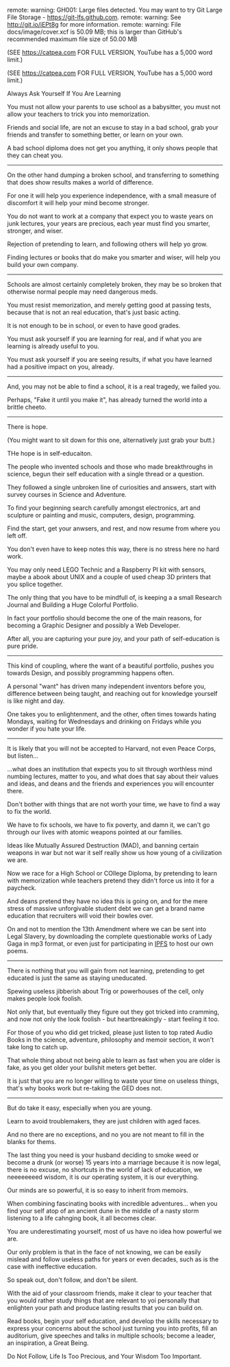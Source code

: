 remote: warning: GH001: Large files detected. You may want to try Git Large File Storage - https://git-lfs.github.com.
remote: warning: See http://git.io/iEPt8g for more information.
remote: warning: File docs/image/cover.xcf is 50.09 MB; this is larger than GitHub's recommended maximum file size of 50.00 MB


(SEE https://catpea.com FOR FULL VERSION, YouTube has a 5,000 word limit.)


(SEE https://catpea.com FOR FULL VERSION, YouTube has a 5,000 word limit.)

Always Ask Yourself If You Are Learning

You must not allow your parents to use school as a babysitter,
you must not allow your teachers to trick you into memorization.

Friends and social life, are not an excuse to stay in a bad school,
grab your friends and transfer to something better, or learn on your own.

A bad school diploma does not get you anything,
it only shows people that they can cheat you.

---

On the other hand dumping a broken school,
and transferring to something that does show results makes a world of difference.

For one it will help you experience independence,
with a small measure of discomfort it will help your mind become stronger.

You do not want to work at a company that expect you to waste years on junk lectures,
your years are precious, each year must find you smarter, stronger, and wiser.

Rejection of pretending to learn,
and following others will help yo grow.

Finding lectures or books that do make you smarter and wiser,
will help you build your own company.

---


Schools are almost certainly completely broken,
they may be so broken that otherwise normal people may need dangerous meds.

You must resist memorization, and merely getting good at passing tests,
because that is not an real education, that's just basic acting.

It is not enough to be in school,
or even to have good grades.

You must ask yourself if you are learning for real,
and if what you are learning is already useful to you.

You must ask yourself if you are seeing results,
if what you have learned had a positive impact on you, already.

---

And, you may not be able to find a school,
it is a real tragedy, we failed you.

Perhaps, "Fake it until you make it",
has already turned the world into a brittle cheeto.

---

There is hope.

(You might want to sit down for this one,
alternatively just grab your butt.)

THe hope is in self-educaiton.

The people who invented schools and those who made breakthroughs in science,
begun their self education with a single thread or a question.

They followed a single unbroken line of curiosities and answers,
start with survey courses in Science and Adventure.

To find your beginning search carefully amongst electronics,
art and sculpture or painting and music, computers, design, programming.

Find the start, get your anwsers, and rest,
and now resume from where you left off.

You don't even have to keep notes this way,
there is no stress here no hard work.

You may only need LEGO Technic and a Raspberry PI kit with sensors,
maybe a abook about UNIX and a couple of used cheap 3D printers that you splice together.

The only thing that you have to be mindfull of,
is keeping a a small Research Journal and Building a Huge Colorful Portfolio.

In fact your portfolio should become the one of the main reasons,
for becoming a Graphic Designer and possibly a Web Developer.

After all, you are capturing your pure joy,
and your path of self-education is pure pride.

---

This kind of coupling, where the want of a beautiful portfolio,
pushes you towards Design, and possibly programming happens often.

A personal "want" has driven many independent inventors before you,
difference between being taught, and reaching out for knowledge yourself is like night and day.

One takes you to enlightenment, and the other,
often times towards hating Mondays, waiting for Wednesdays and drinking on Fridays while you wonder if you hate your life.

---

It is likely that you will not be accepted to Harvard, not even Peace Corps,
but listen...

...what does an institution that expects you to sit through worthless mind numbing lectures,
matter to you, and what does that say about their values and ideas, and deans and the friends and experiences you will encounter there.

Don't bother with things that are not worth your time,
we have to find a way to fix the world.

We have to fix schools, we have to fix poverty,
and damn it, we can't go through our lives with atomic weapons pointed at our families.

Ideas like Mutually Assured Destruction (MAD),
and banning certain weapons in war but not war it self really show us how young of a civilization we are.

Now we race for a High School or COllege Diploma,
by pretending to learn with memorization while teachers pretend they didn't force us into it for a paycheck.

And deans pretend they have no idea this is going on,
and for the mere stress of massive unforgivable student debt we can get a brand name education that recruiters will void their bowles over.

On and not to mention the 13th Amendment where we can be sent into Legal Slavery,
by downloading the complete questionable works of Lady Gaga in mp3 format, or even just for participating in <a href="https://en.wikipedia.org/wiki/InterPlanetary_File_System">IPFS</a> to host our own poems.

---

There is nothing that you will gain from not learning,
pretending to get educated is just the same as staying uneducated.

Spewing useless jibberish about Trig or powerhouses of the cell,
only makes people look foolish.

Not only that, but eventually they figure out they got tricked into cramming,
and now not only the look foolish - but heartbreakingly - start feeling it too.

For those of you who did get tricked,
please just listen to top rated Audio Books in the science, adventure, philosophy and memoir section, it won't take long to catch up.

That whole thing about not being able to learn as fast when you are older is fake,
as you get older your bullshit meters get better.

It is just that you are no longer willing to waste your time on useless things,
that's why books work but re-taking the GED does not.

---

But do take it easy,
especially when you are young.

Learn to avoid troublemakers,
they are just children with aged faces.

And no there are no exceptions,
and no you are not meant to fill in the blanks for thems.

The last thing you need is your husband deciding to smoke weed or become a drunk (or worse) 15 years into a marriage because it is now legal,
there is no excuse, no shortcuts in the world of lack of education, we neeeeeeeed wisdom, it is our operating system, it is our everything.

Our minds are so powerful,
it is so easy to inherit from memoirs.

When combining fascinating books with incredible adventures...
when you find your self atop of an ancient dune in the middle of a nasty storm listening to a life cahnging book, it all becomes clear.

You are underestimating yourself,
most of us have no idea how powerful we are.

Our only problem is that in the face of not knowing,
we can be easily mislead and follow useless paths for years or even decades, such as is the case with ineffective education.

So speak out,
don't follow, and don't be silent.

With the aid of your classroom friends,
make it clear to your teacher that you would rather study things that are relevant to yoi personally that enlighten your path and produce lasting results that you can build on.

Read books, begin your self education, and develop the skills necessary to express your concerns about the school just turning you into profits,
fill an auditorium, give speeches and talks in multiple schools; become a leader, an inspiration, a Great Being.

Do Not Follow,
Life Is Too Precious, and Your Wisdom Too Important.
